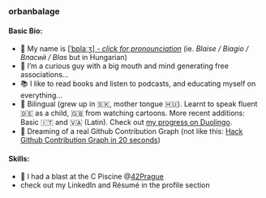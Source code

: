 ### orbanbalage

#### Basic Bio:
- 👋 My name is [[ˈbɒlaːʒ] - _click for pronounciation_](https://namedrop.io/balazsorban) (ie. _Blaise / Biagio / Власий / Blas_ but in Hungarian)
- 👀 I’m a curious guy with a big mouth and mind generating free associations...
- 📚 I like to read books and listen to podcasts, and educating myself on everything...
- 🏡 Bilingual (grew up in 🇸🇰, mother tongue 🇭🇺). Learnt to speak fluent 🇩🇪 as a child, 🇬🇧 from watching cartoons. More recent additions: Basic 🇮🇹 and 🇻🇦 (Latin). Check out [my progress on Duolingo](https://www.duolingo.com/profile/orbanbalage).
- 🤖 Dreaming of a real Github Contribution Graph (not like this: [Hack Github Contribution Graph in 20 seconds](https://www.youtube.com/watch?v=2q--gA97caM))

#### Skills:
- 🌱 I had a blast at the C Piscine @[42Prague](https://www.42prague.com/)
- check out my LinkedIn and Résumé in the profile section

<!---
orbanbalage/orbanbalage is a ✨ special ✨ repository because its `README.md` (this file) appears on your GitHub profile.
You can click the Preview link to take a look at your changes.
--->
